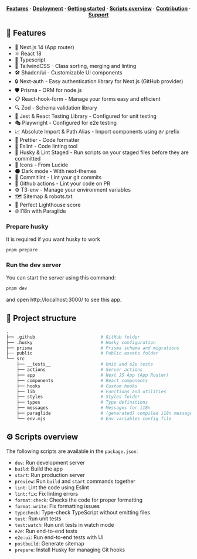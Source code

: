 <a href="https://planningdev.vercel.app/">
<!-- <img src="https://github.com/Skolaczk/next-starter/assets/76774237/44b552ff-43aa-441f-b1d0-de9bdfc2a73f" alt="thubnail"> -->
</a>
<p align="center">
  <a href="#-features"><strong>Features</strong></a> ·
  <a href="#-deployment"><strong>Deployment</strong></a> ·
  <a href="#-getting-started"><strong>Getting started</strong></a> ·
  <a href="#%EF%B8%8F-scripts-overview"><strong>Scripts overview</strong></a> ·
  <a href="#-contribution"><strong>Contribution</strong></a> ·
  <a href="#%EF%B8%8F-support"><strong>Support</strong></a>
</p>

## 🎉 Features
- 🚀 Next.js 14 (App router)
- ⚛️ React 18
- 📘 Typescript
- 🎨 TailwindCSS - Class sorting, merging and linting
- 🛠️ Shadcn/ui - Customizable UI components
- 🔒 Next-auth - Easy authentication library for Next.js (GitHub provider)
- 🛡️ Prisma - ORM for node.js
- 📋 React-hook-form - Manage your forms easy and efficient 
- 🔍 Zod - Schema validation library
- 🧪 Jest & React Testing Library - Configured for unit testing
- 🎭 Playwright - Configured for e2e testing
- 📈 Absolute Import & Path Alias - Import components using `@/` prefix
- 💅 Prettier - Code formatter
- 🧹 Eslint - Code linting tool
- 🐶 Husky & Lint Staged - Run scripts on your staged files before they are committed
- 🔹 Icons - From Lucide
- 🌑 Dark mode - With next-themes
- 📝 Commitlint - Lint your git commits
- 🤖 Github actions - Lint your code on PR
- ⚙️ T3-env - Manage your environment variables
- 🗺️ Sitemap & robots.txt
- 💯 Perfect Lighthouse score
- 🌐 I18n with Paraglide

### Prepare husky
It is required if you want husky to work

```bash
pnpm prepare
```

### Run the dev server

You can start the server using this command:

```bash
pnpm dev
```

and open http://localhost:3000/ to see this app.

## 📁 Project structure

```bash
.
├── .github                         # GitHub folder
├── .husky                          # Husky configuration
├── prisma                          # Prisma schema and migrations
├── public                          # Public assets folder
└── src
    ├── __tests__                   # Unit and e2e tests
    ├── actions                     # Server actions
    ├── app                         # Next JS App (App Router)
    ├── components                  # React components
    ├── hooks                       # Custom hooks
    ├── lib                         # Functions and utilities
    ├── styles                      # Styles folder
    ├── types                       # Type definitions
    ├── messages                    # Messages for i18n 
    ├── paraglide                   # (generated) compiled i18n messages 
    └── env.mjs                     # Env variables config file
```

## ⚙️ Scripts overview
The following scripts are available in the `package.json`:
- `dev`: Run development server
- `build`: Build the app
- `start`: Run production server
- `preview`: Run `build` and `start` commands together
- `lint`: Lint the code using Eslint
- `lint:fix`: Fix linting errors
- `format:check`: Checks the code for proper formatting
- `format:write`: Fix formatting issues
- `typecheck`: Type-check TypeScript without emitting files
- `test`: Run unit tests
- `test:watch`: Run unit tests in watch mode
- `e2e`: Run end-to-end tests
- `e2e:ui`: Run end-to-end tests with UI
- `postbuild`: Generate sitemap
- `prepare`: Install Husky for managing Git hooks